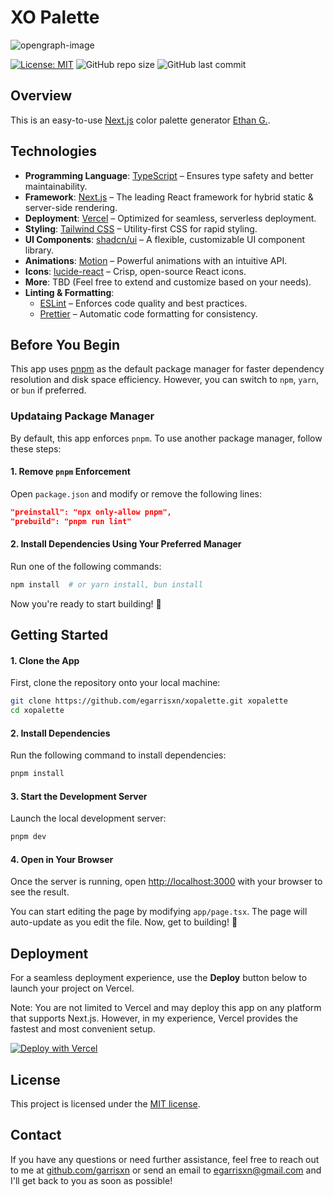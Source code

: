 # **XO Palette**

![opengraph-image](https://github.com/user-attachments/assets/a49fec98-b71b-4f67-8dbd-9c77156effb0)

[![License: MIT](https://img.shields.io/badge/License-MIT-yellow.svg)](https://opensource.org/licenses/MIT) ![GitHub repo size](https://img.shields.io/github/repo-size/egarrisxn/xopalette) ![GitHub last commit](https://img.shields.io/github/last-commit/egarrisxn/xopalette)

## **Overview**

This is an easy-to-use [Next.js](https://nextjs.org) color palette generator [Ethan G.](https://egxo.dev).

## **Technologies**

- **Programming Language**: [TypeScript](https://www.typescriptlang.org/) – Ensures type safety and better maintainability.
- **Framework**: [Next.js](https://nextjs.org/) – The leading React framework for hybrid static & server-side rendering.
- **Deployment**: [Vercel](https://vercel.com) – Optimized for seamless, serverless deployment.
- **Styling**: [Tailwind CSS](https://tailwindcss.com/) – Utility-first CSS for rapid styling.
- **UI Components**: [shadcn/ui](https://ui.shadcn.com/) – A flexible, customizable UI component library.
- **Animations**: [Motion](https://motion.dev) – Powerful animations with an intuitive API.
- **Icons**: [lucide-react](https://lucide.dev/) – Crisp, open-source React icons.
- **More**: TBD (Feel free to extend and customize based on your needs).
- **Linting & Formatting**:
  - [ESLint](https://eslint.org/) – Enforces code quality and best practices.
  - [Prettier](https://prettier.io/) – Automatic code formatting for consistency.

## **Before You Begin**

This app uses [pnpm](https://pnpm.io) as the default package manager for faster dependency resolution and disk space efficiency. However, you can switch to `npm`, `yarn`, or `bun` if preferred.

### Updataing Package Manager

By default, this app enforces `pnpm`. To use another package manager, follow these steps:

#### 1. Remove `pnpm` Enforcement

Open `package.json` and modify or remove the following lines:

```json
"preinstall": "npx only-allow pnpm",
"prebuild": "pnpm run lint"
```

#### 2. Install Dependencies Using Your Preferred Manager

Run one of the following commands:

```bash
npm install  # or yarn install, bun install
```

Now you're ready to start building! 🚀

## **Getting Started**

#### 1. Clone the App

First, clone the repository onto your local machine:

```bash
git clone https://github.com/egarrisxn/xopalette.git xopalette
cd xopalette
```

#### 2. Install Dependencies

Run the following command to install dependencies:

```bash
pnpm install
```

#### 3. Start the Development Server

Launch the local development server:

```bash
pnpm dev
```

#### 4. Open in Your Browser

Once the server is running, open [http://localhost:3000](http://localhost:3000) with your browser to see the result.

You can start editing the page by modifying `app/page.tsx`. The page will auto-update as you edit the file. Now, get to building! 🚀

## **Deployment**

For a seamless deployment experience, use the **Deploy** button below to launch your project on Vercel.

Note: You are not limited to Vercel and may deploy this app on any platform that supports Next.js. However, in my experience, Vercel provides the fastest and most convenient setup.

[![Deploy with Vercel](https://vercel.com/button)](https://vercel.com/new/clone?repository-url=https%3A%2F%2Fgithub.com%2Fegarrisxn%2Fxopalette)

## **License**

This project is licensed under the [MIT license](https://opensource.org/licenses/MIT).

## **Contact**

If you have any questions or need further assistance, feel free to reach out to me at [github.com/garrisxn](https://github.com/egarrisxn) or send an email to [egarrisxn@gmail.com](mailto:egarrisxn@gmail.com) and I'll get back to you as soon as possible!